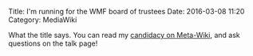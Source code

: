 Title: I'm running for the WMF board of trustees
Date: 2016-03-08 11:20
Category: MediaWiki

What the title says. You can read my [candidacy on Meta-Wiki](https://meta.wikimedia.org/wiki/Affiliate-selected_Board_seats/2016/Nominations/Kunal_Mehta), and ask questions on the talk page!
